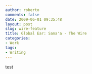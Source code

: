 ```yaml
---
author: roberto
comments: false
date: 2009-06-01 09:35:48
layout: post
slug: wire-feature
title: Global Ear: Sana'a - The Wire  
categories:
- Work
tags:
- Writing
---
```


test


